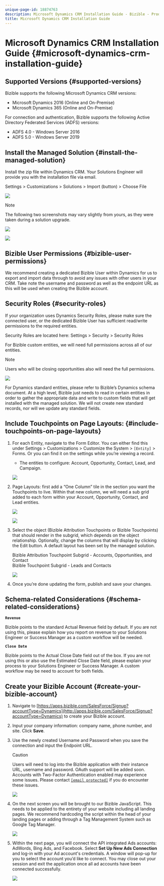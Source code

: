 ```yaml
---
unique-page-id: 18874763
description: Microsoft Dynamics CRM Installation Guide - Bizible - Product Documentation
title: Microsoft Dynamics CRM Installation Guide
---
```


# Microsoft Dynamics CRM Installation Guide {#microsoft-dynamics-crm-installation-guide}

## Supported Versions {#supported-versions}

Bizible supports the following Microsoft Dynamics CRM versions:

* Microsoft Dynamics 2016 (Online and On-Premise)
* Microsoft Dynamics 365 (Online and On-Premise)

For connection and authentication, Bizible supports the following Active Directory Federated Services (ADFS) versions:

* ADFS 4.0 - Windows Server 2016
* ADFS 5.0 - Windows Server 2019

## Install the Managed Solution {#install-the-managed-solution}

Install the zip file within Dynamics CRM. Your Solutions Engineer will provide you with the installation file via email.

Settings > Customizations > Solutions > Import (button) > Choose File

![](assets/1.png)

>[!NOTE]
>
>The following two screenshots may vary slightly from yours, as they were taken during a solution upgrade.

![](assets/2.png)

![](assets/3.png)

## Bizible User Permissions {#bizible-user-permissions}

We recommend creating a dedicated Bizible User within Dynamics for us to export and import data through to avoid any issues with other users in your CRM. Take note the username and password as well as the endpoint URL as this will be used when creating the Bizible account.

## Security Roles {#security-roles}

If your organization uses Dynamics Security Roles, please make sure the connected user, or the dedicated Bizible User has sufficient read/write permissions to the required entities.

Security Roles are located here: Settings > Security > Security Roles

For Bizible custom entities, we will need full permissions across all of our entities.

>[!NOTE]
>
>Users who will be closing opportunities also will need the full permissions.

![](assets/4.png)

For Dynamics standard entities, please refer to Bizible’s Dynamics schema document. At a high level, Bizible just needs to read in certain entities in order to gather the appropriate data and write to custom fields that will get installed with the managed solution. We will not create new standard records, nor will we update any standard fields.

## Include Touchpoints on Page Layouts: {#include-touchpoints-on-page-layouts}

1. For each Entity, navigate to the Form Editor. You can either find this under Settings > Customizations > Customize the System > `[Entity]` > Forms. Or you can find it on the settings while you’re viewing a record.

   * The entities to configure: Account, Opportunity, Contact, Lead, and Campaign.

   ![](assets/5.png)

1. Page Layouts: first add a “One Column” tile in the section you want the Touchpoints to live. Within that new column, we will need a sub grid added to each form within your Account, Opportunity, Contact, and Lead entities.

   ![](assets/6.png)

   ![](assets/7.png)

1. Select the object (Bizible Attribution Touchpoints or Bizible Touchpoints) that should render in the subgrid, which depends on the object relationship. Optionally, change the columns that will display by clicking the Edit button. A default layout has been set by the managed solution.

   Bizible Attribution Touchpoint Subgrid - Accounts, Opportunities, and Contact  
   Bizible Touchpoint Subgrid - Leads and Contacts

   ![](assets/8.png)

1. Once you’re done updating the form, publish and save your changes.

## Schema-related Considerations {#schema-related-considerations}

**`Revenue`**

Bizible points to the standard Actual Revenue field by default. If you are not using this, please explain how you report on revenue to your Solutions Engineer or Success Manager as a custom workflow will be needed.

**`Close Date`**

Bizible points to the Actual Close Date field out of the box. If you are not using this or also use the Estimated Close Date field, please explain your process to your Solutions Engineer or Success Manager. A custom workflow may be need to account for both fields.

## Create your Bizible Account {#create-your-bizible-account}

1. Navigate to [https://apps.bizible.com/SalesForce/Signup?accountType=Dynamics](http://apps.bizible.com/SalesForce/Signup?accountType=Dynamics) to create your Bizible account.
1. Input your company information: company name, phone number, and site. Click **Save**.
1. Use the newly created Username and Password when you save the connection and input the Endpoint URL.

   >[!CAUTION]
   >
   >Users will need to log into the Bizible application with their instance URL, username and password. OAuth support will be added soon. Accounts with Two-Factor Authentication enabled may experience some issues. Please contact [`[email protected]`](http://docs.marketo.com/cdn-cgi/l/email-protection#75060005051a070135171c0f1c1719105b161a18) if you do encounter these issues.

   ![](assets/9.png)  

1. On the next screen you will be brought to our Bizible JavaScript. This needs to be applied to the entirety of your website including all landing pages. We recommend hardcoding the script within the head of your landing pages or adding through a Tag Management System such as Google Tag Manager.

   ![](assets/10.png)

1. Within the next page, you will connect the API integrated Ads accounts: AdWords, Bing Ads, and Facebook. Select **Set Up New Ads Connection** and log-in with your Ad account's credentials. A window will pop-up for you to select the account you’d like to connect. You may close out your session and exit the application once all ad accounts have been connected successfully.

   ![](assets/11.png)

